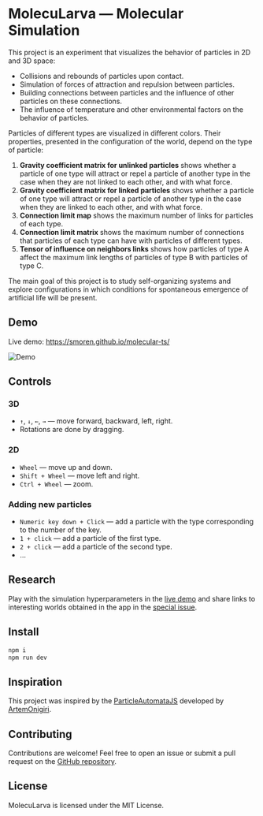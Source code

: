 # MolecuLarva — Molecular Simulation

This project is an experiment that visualizes the behavior of particles
in 2D and 3D space:

* Collisions and rebounds of particles upon contact.
* Simulation of forces of attraction and repulsion between particles.
* Building connections between particles and the influence of other particles on these connections.
* The influence of temperature and other environmental factors on the behavior of particles.

Particles of different types are visualized in different colors. Their properties, presented in the configuration of the world, depend on the type of particle:

1. **Gravity coefficient matrix for unlinked particles** shows whether a particle of one type will attract or repel a particle of another type in the case when they are not linked to each other, and with what force.
2. **Gravity coefficient matrix for linked particles** shows whether a particle of one type will attract or repel a particle of another type in the case when they are linked to each other, and with what force.
3. **Connection limit map** shows the maximum number of links for particles of each type.
4. **Connection limit matrix** shows the maximum number of connections that particles of each type can have with particles of different types.
5. **Tensor of influence on neighbors links** shows how particles of type A affect the maximum link lengths of particles of type B with particles of type C.

The main goal of this project is to study self-organizing systems and explore configurations in which conditions for 
spontaneous emergence of artificial life will be present.

## Demo

Live demo: https://smoren.github.io/molecular-ts/

![Demo](docs/demo.gif)

## Controls
### 3D
* `↑`, `↓`, `←`, `→` — move forward, backward, left, right.
* Rotations are done by dragging.

### 2D
* `Wheel` — move up and down.
* `Shift + Wheel` — move left and right.
* `Ctrl + Wheel` — zoom.

### Adding new particles
* `Numeric key down + Click` — add a particle with the type corresponding to the number of the key.
* `1 + click` — add a particle of the first type.
* `2 + click` — add a particle of the second type.
* ...

## Research

Play with the simulation hyperparameters in the [live demo](https://smoren.github.io/molecular-ts/) and share links
to interesting worlds obtained in the app in the [special issue](https://github.com/Smoren/molecular-ts/issues/1).

## Install

```bash
npm i
npm run dev
```

## Inspiration

This project was inspired by the [ParticleAutomataJS](https://github.com/artemonigiri/ParticleAutomataJS) 
developed by [ArtemOnigiri](https://github.com/artemonigiri).

## Contributing

Contributions are welcome! Feel free to open an issue or submit a pull request on the 
[GitHub repository](https://github.com/Smoren/molecular-ts).

## License

MolecuLarva is licensed under the MIT License.
